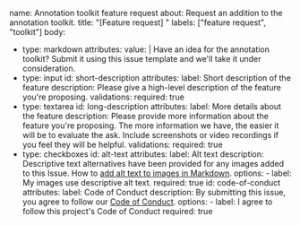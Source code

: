 name: Annotation toolkit feature request
about: Request an addition to the annotation toolkit.
title: "[Feature request] "
labels: ["feature request", "toolkit"]
body:
  - type: markdown
    attributes:
      value: |
        Have an idea for the annotation toolkit? Submit it using this issue template and we'll take it under consideration.
  - type: input
    id: short-description
    attributes:
      label: Short description of the feature
      description: Please give a high-level description of the feature you're proposing.
    validations:
      required: true
  - type: textarea
    id: long-description
    attributes:
      label: More details about the feature
      description: Please provide more information about the feature you're proposing. The more information we have, the easier it will be to evaluate the ask. Include screenshots or video recordings if you feel they will be helpful.
    validations:
      required: true
  - type: checkboxes
    id: alt-text
    attributes:
      label: Alt text
      description: Descriptive text alternatives have been provided for any images added to this Issue. How to [add alt text to images in Markdown](https://docs.github.com/en/get-started/writing-on-github/getting-started-with-writing-and-formatting-on-github/basic-writing-and-formatting-syntax#images).
      options:
        - label: My images use descriptive alt text.
          required: true
    id: code-of-conduct
    attributes:
      label: Code of Conduct
      description: By submitting this issue, you agree to follow our [Code of Conduct](https://github.com/github/annotation-toolkit/blob/main/CODE_OF_CONDUCT.md).
      options:
        - label: I agree to follow this project's Code of Conduct
          required: true